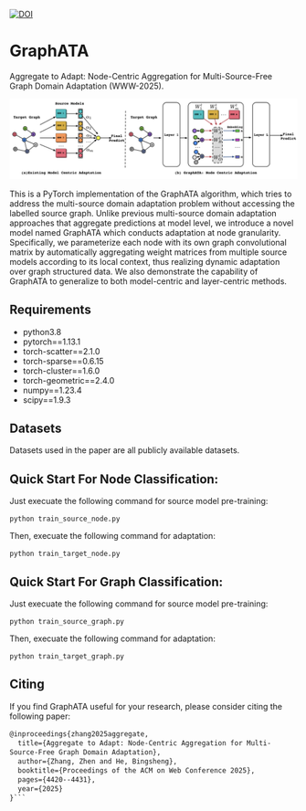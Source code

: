[![DOI](https://zenodo.org/badge/925059335.svg)](https://doi.org/10.5281/zenodo.14777073)

# GraphATA
Aggregate to Adapt: Node-Centric Aggregation for Multi-Source-Free Graph Domain Adaptation (WWW-2025).

![](https://github.com/cszhangzhen/GraphATA/blob/main/fig/model.png)

This is a PyTorch implementation of the GraphATA algorithm, which tries to address the multi-source domain adaptation problem without accessing the labelled source graph. Unlike previous multi-source domain adaptation approaches that aggregate predictions at model level, we introduce a novel model named GraphATA which conducts adaptation at node granularity. Specifically, we parameterize each node with its own graph convolutional matrix by automatically aggregating weight matrices from multiple source models according to its local context, thus realizing dynamic adaptation over graph structured data. We also demonstrate the capability of GraphATA to generalize to both model-centric and layer-centric methods.

## Requirements
* python3.8
* pytorch==1.13.1
* torch-scatter==2.1.0
* torch-sparse==0.6.15
* torch-cluster==1.6.0
* torch-geometric==2.4.0
* numpy==1.23.4
* scipy==1.9.3

## Datasets
Datasets used in the paper are all publicly available datasets.

## Quick Start For Node Classification:
Just execuate the following command for source model pre-training:
```
python train_source_node.py
```
Then, execuate the following command for adaptation:
```
python train_target_node.py
```

## Quick Start For Graph Classification:
Just execuate the following command for source model pre-training:
```
python train_source_graph.py
```
Then, execuate the following command for adaptation:
```
python train_target_graph.py
```

## Citing
If you find GraphATA useful for your research, please consider citing the following paper:
```
@inproceedings{zhang2025aggregate,
  title={Aggregate to Adapt: Node-Centric Aggregation for Multi-Source-Free Graph Domain Adaptation},
  author={Zhang, Zhen and He, Bingsheng},
  booktitle={Proceedings of the ACM on Web Conference 2025},
  pages={4420--4431},
  year={2025}
}```

